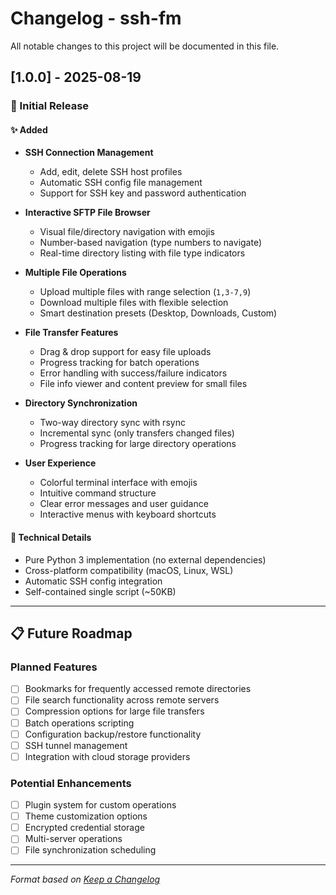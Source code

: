 # Changelog - ssh-fm

All notable changes to this project will be documented in this file.

## [1.0.0] - 2025-08-19

### 🎉 Initial Release

#### ✨ Added
- **SSH Connection Management**
  - Add, edit, delete SSH host profiles
  - Automatic SSH config file management
  - Support for SSH key and password authentication
  
- **Interactive SFTP File Browser**
  - Visual file/directory navigation with emojis
  - Number-based navigation (type numbers to navigate)
  - Real-time directory listing with file type indicators
  
- **Multiple File Operations** 
  - Upload multiple files with range selection (`1,3-7,9`)
  - Download multiple files with flexible selection
  - Smart destination presets (Desktop, Downloads, Custom)
  
- **File Transfer Features**
  - Drag & drop support for easy file uploads
  - Progress tracking for batch operations  
  - Error handling with success/failure indicators
  - File info viewer and content preview for small files
  
- **Directory Synchronization**
  - Two-way directory sync with rsync
  - Incremental sync (only transfers changed files)
  - Progress tracking for large directory operations
  
- **User Experience**
  - Colorful terminal interface with emojis
  - Intuitive command structure
  - Clear error messages and user guidance
  - Interactive menus with keyboard shortcuts

#### 🔧 Technical Details
- Pure Python 3 implementation (no external dependencies)
- Cross-platform compatibility (macOS, Linux, WSL)
- Automatic SSH config integration
- Self-contained single script (~50KB)

---

## 📋 Future Roadmap

### Planned Features
- [ ] Bookmarks for frequently accessed remote directories
- [ ] File search functionality across remote servers
- [ ] Compression options for large file transfers
- [ ] Batch operations scripting
- [ ] Configuration backup/restore functionality
- [ ] SSH tunnel management
- [ ] Integration with cloud storage providers

### Potential Enhancements  
- [ ] Plugin system for custom operations
- [ ] Theme customization options
- [ ] Encrypted credential storage
- [ ] Multi-server operations
- [ ] File synchronization scheduling

---

*Format based on [Keep a Changelog](https://keepachangelog.com/)*
